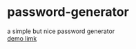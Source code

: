# password-generator
a simple but nice password generator</br>
<a href="https://mehdi-zaree.github.io/password-generator/">demo limk</a>
